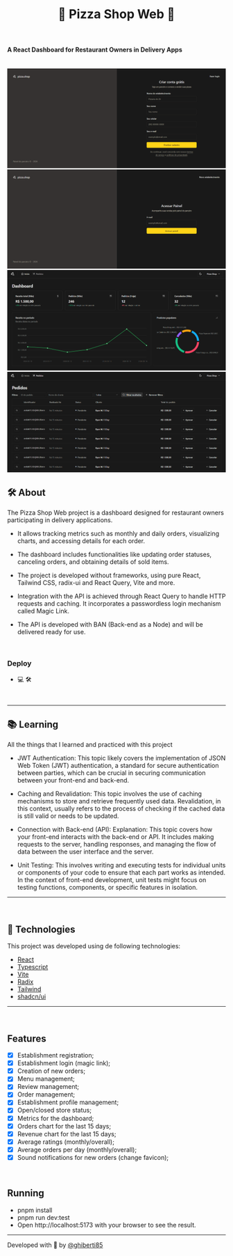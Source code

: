 <h1 align="center">🍕 Pizza Shop Web 🍕</h1>

<br>

#### A React Dashboard for Restaurant Owners in Delivery Apps

<br>

<img src='/public/image-1.png'/>

<br>

<img src='/public/image-2.png'/>

<br>

<img src='/public/image-3.png'/>

<br>

<img src='/public/image-4.png'/>

## 🛠 About

The Pizza Shop Web project is a dashboard designed for restaurant owners participating in delivery applications. 


- It allows tracking metrics such as monthly and daily orders, visualizing charts, and accessing details for each order.

- The dashboard includes functionalities like updating order statuses, canceling orders, and obtaining details of sold items.

- The project is developed without frameworks, using pure React, Tailwind CSS, radix-ui and React Query, Vite and more. 

- Integration with the API is achieved through React Query to handle HTTP requests and caching. It incorporates a passwordless login mechanism called Magic Link.

- The API is developed with BAN (Back-end as a Node) and will be delivered ready for use.


<br>

### Deploy

- 💻 🛠

<br>

---

## 📚 Learning

All the things that I learned and practiced with this project

- JWT Authentication: This topic likely covers the implementation of JSON Web Token (JWT) authentication, a standard for secure authentication between parties, which can be crucial in securing communication between your front-end and back-end.

- Caching and Revalidation: This topic involves the use of caching mechanisms to store and retrieve frequently used data. Revalidation, in this context, usually refers to the process of checking if the cached data is still valid or needs to be updated.

- Connection with Back-end (API): Explanation: This topic covers how your front-end interacts with the back-end or API. It includes making requests to the server, handling responses, and managing the flow of data between the user interface and the server.

- Unit Testing: This involves writing and executing tests for individual units or components of your code to ensure that each part works as intended. In the context of front-end development, unit tests might focus on testing functions, components, or specific features in isolation.

---

<br>

## 🧪 Technologies

This project was developed using de following technologies:

- [React](https://react.dev/)
- [Typescript](https://www.typescriptlang.org/)
- [Vite](https://vitejs.dev/)
- [Radix](https://www.radix-ui.com/)
- [Tailwind](https://tailwindcss.com/)
- [shadcn/ui](https://ui.shadcn.com/)

---

<br>

## Features

- [X] Establishment registration;
- [X] Establishment login (magic link);
- [X] Creation of new orders;
- [X] Menu management;
- [X] Review management;
- [X] Order management;
- [X] Establishment profile management;
- [X] Open/closed store status;
- [X] Metrics for the dashboard;
- [X] Orders chart for the last 15 days;
- [X] Revenue chart for the last 15 days;
- [X] Average ratings (monthly/overall);
- [X] Average orders per day (monthly/overall);
- [X] Sound notifications for new orders (change favicon);

<br>

## Running

- pnpm install
- pnpm run dev:test
- Open http://localhost:5173 with your browser to see the result.

---

Developed with 💚 by [@ghiberti85](https://github.com/ghiberti85)